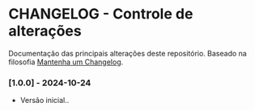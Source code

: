 # CHANGELOG - Controle de alterações

Documentação das principais alterações deste repositório.
Baseado na filosofia [Mantenha um Changelog](https://keepachangelog.com/pt-BR/1.0.0/).

### [1.0.0] - 2024-10-24

- Versão inicial..
